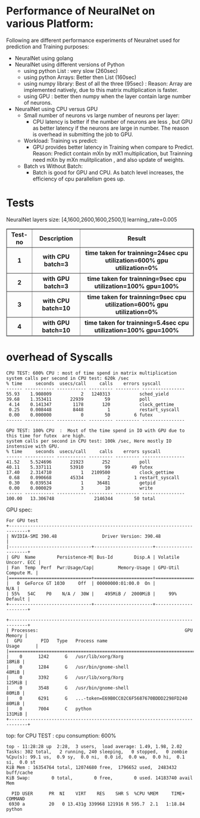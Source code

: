  
# Performance of NeuralNet on various Platform:

Following are different performance experiments of Neuralnet used for prediction and Training purposes:
- NeuralNet using golang
- NeuralNet using different versions of Python
    - using python List : very slow (260sec)
    - using python Arrays: Better then List (160sec)
    - using numpy library: Best of all the three (95sec) : Reason: Array are implemented natively, due to this matrix multiplication is faster.
    - using GPU : better then numpy when the layer contain large number of neurons.
- NeuralNet using CPU versus GPU
    - Small number of neurons vs large number of neurons per layer:
      -  CPU latency is better if the  number of neurons are less , but GPU as better latency if the neurons are large in number. The reason is overhead in submitting the job to GPU.
    - Workload: Training vs predict:  
      -  GPU provides better latency in Training  when compare to Predict. Reason: Predict contain mXn by mX1 multiplication, but Trainning need mXn by mXn mulitplication , and also update of weights.
    -  Batch vs Without Batch: 
    	 - Batch is good for GPU and CPU. As batch level increases, the efficiency of cpu parallelism goes up. 
    

# Tests 

 NeuralNet layers size: [4,1600,2600,1600,2500,1]
 learning_rate=0.005
 
 
<table border=1>
<thead>
<tr>
<th>Test-no</th>
<th>Description</th>
<th>Result</th>
</tr>
<tr>
<th>1</th>
<th> with CPU batch=3
   </th>
<th>time taken for trainning=24sec  cpu utilization=600% gpu utilization=0%</th>
</tr>
<tr>
<th>2</th>
<th> with GPU batch=3
</th>
<th>time taken for trainning=9sec 
 cpu utilization=100% gpu=100%
</th>
</tr>

<tr>
<th>3</th>
<th> with CPU batch=10
   </th>
<th>time taken for trainning=9sec  cpu utilization=600% gpu utilization=0%</th>
</tr>
<tr>
<th>4</th>
<th> with GPU batch=10
</th>
<th>time taken for trainning=5.4sec 
 cpu utilization=100% gpu=100%
</th>
</tr>
</tbody></table>

# overhead of Syscalls 

 ```
 CPU TEST: 600% CPU : most of time spend in matrix multiplication
 system calls per second in CPU test: 620k /sec
 % time     seconds  usecs/call     calls    errors syscall
------ ----------- ----------- --------- --------- ----------------
 55.93    1.908009           2   1240313           sched_yield
 39.68    1.353411       22939        59           poll
  4.14    0.141347        1178       120           clock_gettime
  0.25    0.008448        8448         1           restart_syscall
  0.00    0.000000           0        50         6 futex
------ ----------- ----------- --------- --------- ----------------

GPU TEST: 100% CPU  :  Most of the time spend in IO with GPU due to this time for futex  are high.
 system calls per second in CPU test: 100k /sec, Here mostly IO instensive with GPU.
% time     seconds  usecs/call     calls    errors syscall
------ ----------- ----------- --------- --------- ----------------
 41.52    5.524696       21923       252           poll
 40.11    5.337111       53910        99        49 futex
 17.40    2.314710           1   2109500           clock_gettime
  0.68    0.090668       45334         2         1 restart_syscall
  0.30    0.039534           1     36481           getpid
  0.00    0.000029           3        10           write
------ ----------- ----------- --------- --------- ----------------
100.00   13.306748               2146344        50 total
```

GPU spec:

```
For GPU test
+-----------------------------------------------------------------------------+
| NVIDIA-SMI 390.48                 Driver Version: 390.48                    |
|-------------------------------+----------------------+----------------------+
| GPU  Name        Persistence-M| Bus-Id        Disp.A | Volatile Uncorr. ECC |
| Fan  Temp  Perf  Pwr:Usage/Cap|         Memory-Usage | GPU-Util  Compute M. |
|===============================+======================+======================|
|   0  GeForce GT 1030     Off  | 00000000:01:00.0  On |                  N/A |
| 55%   54C    P0    N/A /  30W |    495MiB /  2000MiB |     99%      Default |
+-------------------------------+----------------------+----------------------+
                                                                               
+-----------------------------------------------------------------------------+
| Processes:                                                       GPU Memory |
|  GPU       PID   Type   Process name                             Usage      |
|=============================================================================|
|    0      1242      G   /usr/lib/xorg/Xorg                            18MiB |
|    0      1284      G   /usr/bin/gnome-shell                          48MiB |
|    0      3392      G   /usr/lib/xorg/Xorg                           125MiB |
|    0      3548      G   /usr/bin/gnome-shell                          80MiB |
|    0      6291      G   ...-token=E69B0CC02C6F5687670BDDD2298FD240    80MiB |
|    0      7004      C   python                                       131MiB |
+-----------------------------------------------------------------------------+
```
top:  for CPU TEST : cpu consumption: 600%

```
top - 11:28:28 up  2:28,  3 users,  load average: 1.49, 1.98, 2.02
Tasks: 302 total,   2 running, 240 sleeping,   0 stopped,   0 zombie
%Cpu(s): 99.1 us,  0.9 sy,  0.0 ni,  0.0 id,  0.0 wa,  0.0 hi,  0.1 si,  0.0 st
KiB Mem : 16354764 total, 12074680 free,  1796652 used,  2483432 buff/cache
KiB Swap:        0 total,        0 free,        0 used. 14183740 avail Mem 

  PID USER      PR  NI    VIRT    RES    SHR S  %CPU %MEM     TIME+ COMMAND                                                                                                                                             
 6930 a         20   0 13.431g 339968 121916 R 595.7  2.1   1:18.84 python
 ```
